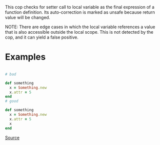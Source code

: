 
This cop checks for setter call to local variable as the final
expression of a function definition.
Its auto-correction is marked as unsafe because return value will be changed.

NOTE: There are edge cases in which the local variable references a
value that is also accessible outside the local scope. This is not
detected by the cop, and it can yield a false positive.

# Examples

```ruby

# bad

def something
  x = Something.new
  x.attr = 5
end
# good

def something
  x = Something.new
  x.attr = 5
  x
end
```

[Source](http://www.rubydoc.info/gems/rubocop/RuboCop/Cop/Lint/UselessSetterCall)